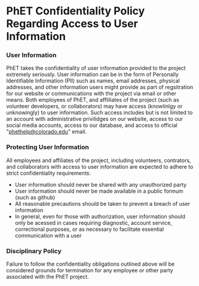 # PhET Confidentiality Policy Regarding Access to User Information

### User Information
PhET takes the confidentiality of user information provided to the project extremely seriously. User information can be in the form of Personally Identifiable Information (PII) such as names, email addresses, physical addresses, and other information users might provide as part of regsitration for our website or communications with the project via email or other means. Both employees of PhET, and affliliates of the project (such as volunteer developers, or collaborators) may have access (knowlinlgy or unknowingly) to user information. Such access includes but is not limited to an account with administrative privilidges on our website, access to our social media accounts, access to our database, and access to official "phethelp@colorado.edu" email.

### Protecting User Information

All employees and affiliates of the project, including volunteers, contrators, and collaborators with access to user information are expected to adhere to strict confidentiality requirements:
- User information should never be shared with any unauthorized party
- User information should never be made available in a public formum (such as github)
- All reasonable precautions should be taken to prevent a breach of user information
- In general, even for those with authorization, user information should only be acessed in cases requiring diagnostic, account service, correctional purposes, or as necessary to facilitate essential communication with a user

### Disciplinary Policy

Failure to follow the confidentiality obligations outlined above will be considered grounds for termination for any employee or other party associated with the PhET project. 
